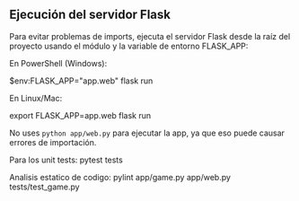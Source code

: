## Ejecución del servidor Flask

Para evitar problemas de imports, ejecuta el servidor Flask desde la raíz del proyecto usando el módulo y la variable de entorno FLASK_APP:

En PowerShell (Windows):

$env:FLASK_APP="app.web"
flask run

En Linux/Mac:

export FLASK_APP=app.web
flask run

No uses `python app/web.py` para ejecutar la app, ya que eso puede causar errores de importación.


Para los unit tests:
pytest tests

Analisis estatico de codigo:
pylint app/game.py app/web.py tests/test_game.py
